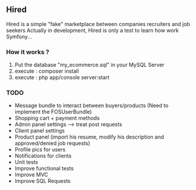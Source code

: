 ## Hired 

Hired is a simple "fake" marketplace between companies recruiters and job seekers
Actually in development, Hired is only a test to learn how work Symfony...

### How it works ?

1. Put the database "my_ecommerce.sql" in your MySQL Server
2. execute : composer install
3. execute : php app/console server:start

### TODO

- Message bundle to interact between buyers/products (Need to implement the FOSUserBundle)
- Shopping cart + payment methods
- Admin panel settings --> treat post requests
- Client panel settings
- Product panel (import his resume, modify his description and approved/denied job requests)
- Profile pics for users
- Notifications for clients
- Unit tests
- Improve functional tests
- Improve MVC
- Improve SQL Requests
